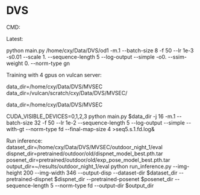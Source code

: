 # DVS

CMD:

Latest:

python main.py /home/cxy/Data/DVS/od1 -m.1 --batch-size 8 -f 50 --lr 1e-3  -s0.01 --scale 1. --sequence-length 5 --log-output --simple -o0. --ssim-weight 0. --norm-type gn

Training with 4 gpus on vulcan server:

data_dir=/home/cxy/Data/DVS/MVSEC
data_dir=/vulcan/scratch/cxy/Data/DVS/MVSEC/

data_dir=/home/cxy/Data/DVS/MVSEC

CUDA_VISIBLE_DEVICES=0,1,2,3 python main.py $data_dir -j 16 -m.1 --batch-size 32 -f 50 --lr 1e-2  --sequence-length 5 --log-output --simple  --with-gt  --norm-type fd --final-map-size 4 >seq5.s.1.fd.log&


Run inference:
dataset_dir=/home/cxy/Data/DVS/MVSEC/outdoor_night_1/eval
dispnet_dir=pretrained/outdoor/old/dispnet_model_best.pth.tar
posenet_dir=pretrained/outdoor/old/exp_pose_model_best.pth.tar
output_dir=~/results/outdoor_night_1/eval
python run_inference.py --img-height 200 --img-width 346 --output-disp --dataset-dir $dataset_dir --pretrained-dispnet $dispnet_dir --pretrained-posenet $posenet_dir  --sequence-length 5 --norm-type fd --output-dir $output_dir


